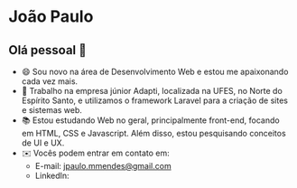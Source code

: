 # João Paulo

## Olá pessoal 👋
- 😄 Sou novo na área de Desenvolvimento Web e estou me apaixonando cada vez mais.
- 📐 Trabalho na empresa júnior Adapti, localizada na UFES, no Norte do Espírito Santo, e utilizamos o framework Laravel para a criação de sites e sistemas web.
- 📚 Estou estudando Web no geral, principalmente front-end, focando em HTML, CSS e Javascript. Além disso, estou pesquisando conceitos de UI e UX.
- ✉️ Vocês podem entrar em contato em:
    - E-mail: jpaulo.mmendes@gmail.com
    - LinkedIn:
